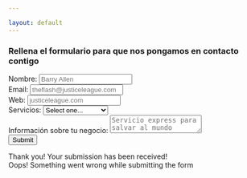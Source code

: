```yaml
---

layout: default
---
```


<div class="contact-cover">
    <div class="contact-cover__container w-container">
      <h3 class="contact-cover__title">Rellena el formulario para que nos pongamos en contacto contigo</h3>
      <div class="contact-cover__card w-form">
        <form class="contact-cover__form" data-name="Email Form" id="contactform" name="email-form" method="POST">
          <div class="contact-cover__form__row">
            <label class="contact-cover__label" for="name">Nombre:</label>
            <input class="w-input" data-name="Name" id="name" maxlength="256" name="name" placeholder="Barry Allen" required="required" type="text">
          </div>
          <div class="contact-cover__form__row">
            <label class="contact-cover__label" for="email">Email:</label>
            <input class="w-input" data-name="Email" id="email" maxlength="256" name="email" placeholder="theflash@justiceleague.com" required="required" type="email">
          </div>
          <div class="contact-cover__form__row">
            <label class="contact-cover__label" for="Web-2">Web:</label>
            <input class="w-input" data-name="Web" id="Web-2" maxlength="256" name="Web" placeholder="justiceleague.com" type="text">
          </div>
          <div class="contact-cover__form__row">
            <label class="contact-cover__label" for="services">Servicios:</label>
            <select class="w-select" data-name="services" id="services" name="services">
              <option value="">Select one...</option>
              <option value="desarrollo">Desarrollo Web</option>
              <option value="analitica">Analítica Digital</option>
              <option value="empezando">Estoy empezando</option>
            </select>
          </div>
          <div class="contact-cover__form__row">
            <label class="contact-cover__label" for="informacion">Información sobre tu negocio:</label>
            <textarea class="w-input" data-name="informacion" id="informacion" maxlength="5000" name="informacion" placeholder="Servicio express para salvar al mundo"></textarea>
          </div>
          <input type="text" name="_gotcha" style="display:none" />
          <input type="hidden" name="_next" value="//growthmile.com/nos-ponemos-a-trabajar.html" />
          <div class="contact-cover__cta-container">
            <input class="w-button" data-wait="Please wait..." type="submit" value="Submit">
          </div>
        </form>
        <script>
            var contactform =  document.getElementById('contactform');
            contactform.setAttribute('action', '//formspree.io/' + 'joaquin' + '@' + 'growthmile' + '.' + 'com');
        </script>
        <div class="w-form-done">
          <div>Thank you! Your submission has been received!</div>
        </div>
        <div class="w-form-fail">
          <div>Oops! Something went wrong while submitting the form</div>
        </div>
      </div>
    </div>
  </div>